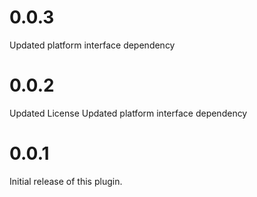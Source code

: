 # 0.0.3
Updated platform interface dependency
# 0.0.2
Updated License
Updated platform interface dependency
# 0.0.1
Initial release of this plugin.

